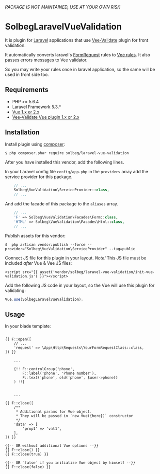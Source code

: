 *PACKAGE IS NOT MAINTAINED, USE AT YOUR OWN RISK*

# SolbegLaravelVueValidation

It is plugin for [Laravel](https://laravel.com/) applications
that use [Vee-Validate](http://vee-validate.logaretm.com/) plugin for front validation.

It automatically converts laravel's [FormRequest](https://laravel.com/docs/5.3/validation#form-request-validation)
rules to [Vee rules](http://vee-validate.logaretm.com/rules#syntax).
It also passes errors messages to Vee validator.

So you may write your rules once in laravel application,
so the same will be used in front side too.

## Requirements

- PHP >= 5.6.4
- Laravel Framework 5.3.*
- [Vue 1.x or 2.x](https://vuejs.org/)
- [Vee-Validate Vue plugin 1.x or 2.x](http://vee-validate.logaretm.com/#about)

## Installation

Install plugin using [composer](http://getcomposer.org):

```
$ php composer.phar require solbeg/laravel-vue-validation
```

After you have installed this vendor, add the following lines.

In your Laravel config file `config/app.php` in the `providers` array
add the service provider for this package.

```php
    // ...
    Solbeg\VueValidation\ServiceProvider::class,
    // ...
```

And add the facade of this package to the `aliases` array.

```php
    // ...
    'F' => Solbeg\VueValidation\Facades\Form::class,
    'HTML' => Solbeg\VueValidation\Facades\Html::class,
    // ...
```

Publish assets for this vendor:

```
$  php artisan vendor:publish --force --provider="Solbeg\VueValidation\ServiceProvider" --tag=public
```

Connect JS file for this plugin in your layout.
*Note!* This JS file must be included *after* Vue & Vee JS files:

```twig
<script src="{{ asset('vendor/solbeg/laravel-vue-validation/init-vue-validation.js') }}"></script>
```

Add the following JS code in your layout,
so the Vue will use this plugin for validating:

```js
Vue.use(SolbegLaravelVueValidation);
```

## Usage

In your blade template:

```twig

{{ F::open([
    // ...
    'request' => \App\Http\Requests\YourFormRequestClass::class,
]) }}

    ...

    {!! F::controlGroup('phone',
        F::label('phone', 'Phone number'),
        F::text('phone', old('phone', $user->phone))
    ) !!}


    ...

{{ F::close([
    /**
     * Additional params for Vue object.
     * They will be passed in `new Vue({here})` constructor
     */
    'data' => [
        'prop1' => 'val1',
    ],
]) }}

{{-- OR without additional Vue options --}}
{{ F::close() }}
{{ F::close(true) }}

{{-- OR `false` if you initialize Vue object by himself --}}
{{ F::close(false) }}

```

